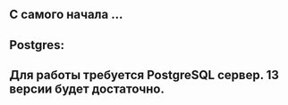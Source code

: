 С самого начала ...   
---
## Postgres:   
Для работы требуется PostgreSQL сервер. 13 версии будет достаточно.   
---


